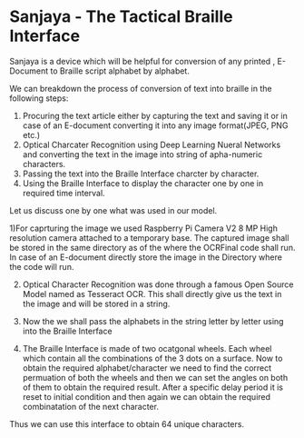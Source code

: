 # Sanjaya - The Tactical Braille Interface

Sanjaya is a device which will be helpful for conversion of any printed , E-Document to Braille script alphabet by alphabet.

We can breakdown the process of conversion of text into braille in the following steps: 
  1) Procuring the text article either by capturing the text and saving it or in case of an E-document converting it into any image format(JPEG, PNG etc.)
  2) Optical Charcater Recognition using Deep Learning Nueral Networks and converting the text in the image into string of apha-numeric characters.
  3) Passing the text into the Braille Interface charcter by character.
  4) Using the Braille Interface to display the character one by one in required time interval.
  
  
Let us discuss one by one what was used in our model.

  1)For caprturing the image we used Raspberry Pi Camera V2 8 MP High resolution camera attached to a temporary base. The captured image shall be stored in the same directory as of the where the OCRFinal code shall run. In case of an E-document directly store the image in the Directory where the code will run.
  
  2) Optical Character Recognition was done through a famous Open Source Model named as Tesseract OCR. This shall directly give us the text in the image and will be stored in a string.
  
  3) Now the we shall pass the alphabets in the string letter by letter using into the Braille Interface
  
  4) The Braille Interface is made of two ocatgonal wheels. Each wheel which contain all the combinations of the 3 dots on a surface.
  Now to obtain the required alphabet/character we need to find the correct permuation of both the wheels and then we can set the angles on both of them to obtain the required result. After a specific delay period it is reset to initial condition and then again we can obtain the required combinatation of the next character.
  
  Thus we can use this interface to obtain 64 unique characters.
  
  
  
